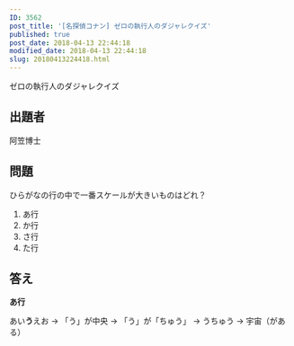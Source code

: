 ```yaml
---
ID: 3562
post_title: '[名探偵コナン] ゼロの執行人のダジャレクイズ'
published: true
post_date: 2018-04-13 22:44:18
modified_date: 2018-04-13 22:44:18
slug: 20180413224418.html
---
```

ゼロの執行人のダジャレクイズ

<!--more-->

<h2>出題者</h2>

阿笠博士

<h2>問題</h2>

ひらがなの行の中で一番スケールが大きいものはどれ？

<ol>
<li>あ行</li>
<li>か行</li>
<li>さ行</li>
<li>た行</li>
</ol>

<h2>答え</h2>

<strong>あ行</strong>

あい<strong>う</strong>えお
→ 「う」が中央
→ 「う」が「ちゅう」
→ うちゅう
→ 宇宙（がある）